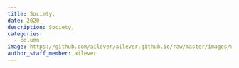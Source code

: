 ```yaml
---
title: Society,
date: 2020-
description: Society,
categories:
  - column
image: https://github.com/ailever/ailever.github.io/raw/master/images/unsplash/gray_Society.png
author_staff_member: ailever
---
```


